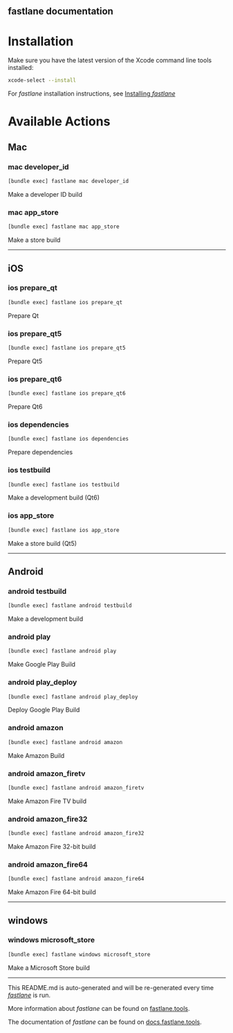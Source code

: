 fastlane documentation
----

# Installation

Make sure you have the latest version of the Xcode command line tools installed:

```sh
xcode-select --install
```

For _fastlane_ installation instructions, see [Installing _fastlane_](https://docs.fastlane.tools/#installing-fastlane)

# Available Actions

## Mac

### mac developer_id

```sh
[bundle exec] fastlane mac developer_id
```

Make a developer ID build

### mac app_store

```sh
[bundle exec] fastlane mac app_store
```

Make a store build

----


## iOS

### ios prepare_qt

```sh
[bundle exec] fastlane ios prepare_qt
```

Prepare Qt

### ios prepare_qt5

```sh
[bundle exec] fastlane ios prepare_qt5
```

Prepare Qt5

### ios prepare_qt6

```sh
[bundle exec] fastlane ios prepare_qt6
```

Prepare Qt6

### ios dependencies

```sh
[bundle exec] fastlane ios dependencies
```

Prepare dependencies

### ios testbuild

```sh
[bundle exec] fastlane ios testbuild
```

Make a development build (Qt6)

### ios app_store

```sh
[bundle exec] fastlane ios app_store
```

Make a store build (Qt5)

----


## Android

### android testbuild

```sh
[bundle exec] fastlane android testbuild
```

Make a development build

### android play

```sh
[bundle exec] fastlane android play
```

Make Google Play Build

### android play_deploy

```sh
[bundle exec] fastlane android play_deploy
```

Deploy Google Play Build

### android amazon

```sh
[bundle exec] fastlane android amazon
```

Make Amazon Build

### android amazon_firetv

```sh
[bundle exec] fastlane android amazon_firetv
```

Make Amazon Fire TV build

### android amazon_fire32

```sh
[bundle exec] fastlane android amazon_fire32
```

Make Amazon Fire 32-bit build

### android amazon_fire64

```sh
[bundle exec] fastlane android amazon_fire64
```

Make Amazon Fire 64-bit build

----


## windows

### windows microsoft_store

```sh
[bundle exec] fastlane windows microsoft_store
```

Make a Microsoft Store build

----

This README.md is auto-generated and will be re-generated every time [_fastlane_](https://fastlane.tools) is run.

More information about _fastlane_ can be found on [fastlane.tools](https://fastlane.tools).

The documentation of _fastlane_ can be found on [docs.fastlane.tools](https://docs.fastlane.tools).
